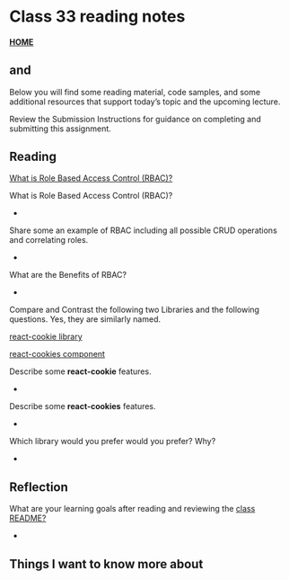 # Class 33 reading notes

#### [HOME](https://cesarderio.github.io/reading-notes/)

## **<Login />** and **<Auth />**

Below you will find some reading material, code samples, and some additional resources that support today’s topic and the upcoming lecture.

Review the Submission Instructions for guidance on completing and submitting this assignment.

## Reading

[What is Role Based Access Control (RBAC)?](https://digitalguardian.com/blog/what-role-based-access-control-rbac-examples-benefits-and-more)

What is Role Based Access Control (RBAC)?

*

Share some an example of RBAC including all possible CRUD operations and correlating roles.

*

What are the Benefits of RBAC?

*


Compare and Contrast the following two Libraries and the following questions. Yes, they are similarly named.

[react-cookie library](https://www.npmjs.com/package/react-cookie)

[react-cookies component](https://www.npmjs.com/package/react-cookies)

Describe some **react-cookie** features.

*

Describe some **react-cookies** features.

*

Which library would you prefer would you prefer? Why?

*



## Reflection

What are your learning goals after reading and reviewing the [class README?](https://codefellows.github.io/code-401-javascript-guide/curriculum/class-06/)

*

## Things I want to know more about
